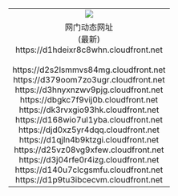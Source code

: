 ﻿<table>
  <tr></tr>
  <tr><td colspan=2 align=center><img src="https://d1hdeixr8c8whn.cloudfront.net/Up/oGate.jpg" /></td></tr>
  <tr><td colspan=2 align=center>网门动态网址<br/>(最新)
<br>https://d1hdeixr8c8whn.cloudfront.net
<br/>
<br>https://d2s2lsmmvs84mg.cloudfront.net
<br>https://d379oom7zo3ugr.cloudfront.net
<br>https://d3hnyxnzwv9pjg.cloudfront.net
<br>https://dbgkc7f9vij0b.cloudfront.net
<br>https://dk3rvxgio93hk.cloudfront.net
<br>https://d168wio7ul1yba.cloudfront.net
<br>https://djd0xz5yr4dqq.cloudfront.net
<br>https://d1qjln4b9ktzgi.cloudfront.net
<br>https://d25vz08vg9xfew.cloudfront.net
<br>https://d3j04rfe0r4izg.cloudfront.net
<br>https://d140u7clcgsmfu.cloudfront.net
<br>https://d1p9tu3ibcecvm.cloudfront.net
    </td>
  </tr>
</table>

